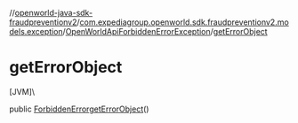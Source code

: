 //[openworld-java-sdk-fraudpreventionv2](../../../index.md)/[com.expediagroup.openworld.sdk.fraudpreventionv2.models.exception](../index.md)/[OpenWorldApiForbiddenErrorException](index.md)/[getErrorObject](get-error-object.md)

# getErrorObject

[JVM]\

public [ForbiddenError](../../com.expediagroup.openworld.sdk.fraudpreventionv2.models/-forbidden-error/index.md)[getErrorObject](get-error-object.md)()
